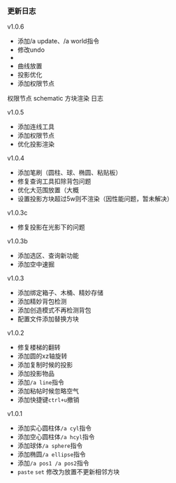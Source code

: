 ### 更新日志

v1.0.6
- 添加/a update、/a world指令
- 修改undo
- 
- 曲线放置
- 投影优化
- 添加权限节点

权限节点
schematic
方块渲染
日志

v1.0.5
- 添加连线工具
- 添加权限节点
- 优化投影渲染

v1.0.4
- 添加笔刷（圆柱、球、椭圆、粘贴板）
- 修复查询工具扣除背包问题
- 优化大范围放置（大概
- 设置投影方块超过5w则不渲染（因性能问题，暂未解决）

v1.0.3c
- 修复投影在光影下的问题

v1.0.3b
- 添加选区、查询新功能
- 添加空中速掘


v1.0.3
- 添加绑定箱子、木桶、精妙存储
- 添加精妙背包检测
- 添加创造模式不再检测背包
- 配置文件添加替换方块

v1.0.2
- 修复楼梯的翻转
- 添加圆的xz轴旋转
- 添加复制时候的投影
- 添加投影物品
- 添加`/a line`指令
- 添加粘帖时候忽略空气
- 添加快捷键`ctrl+u`撤销


v1.0.1
- 添加实心圆柱体`/a cyl`指令
- 添加空心圆柱体`/a hcyl`指令
- 添加球体`/a sphere`指令
- 添加椭圆`/a ellipse`指令
- 添加`/a pos1 /a pos2`指令
- `paste` `set` 修改为放置不更新相邻方块